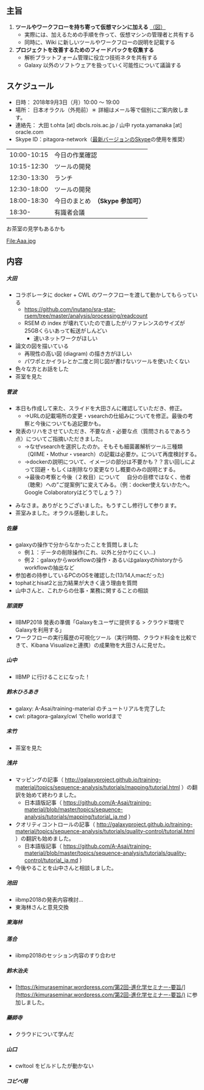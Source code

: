 
主旨
----

1.  **ツールやワークフローを持ち寄って仮想マシンに加える** [（図）](http://www.pitagora-galaxy.org/_/rsrc/1416890873801/about/about_overview.png)
    -   実際には、加えるための手順を作って、仮想マシンの管理者と共有する
    -   同時に、Wiki に新しいツールやワークフローの説明を記載する
2.  **プロジェクトを改善するためのフィードバックを収集する**
    -   解析プラットフォーム管理に役立つ技術ネタを共有する
    -   Galaxy 以外のソフトウェアを扱っていく可能性について議論する

スケジュール
------------

-   日時： 2018年9月3日（月）10:00 〜 19:00
-   場所： 日本オラクル（外苑前）＊ 詳細はメール等で個別にご案内致します。
-   連絡先： 大田 t.ohta \[at\] dbcls.rois.ac.jp / 山中 ryota.yamanaka \[at\] oracle.com
-   Skype ID：pitagora-network（[最新バージョンのSkype](http://www.skype.com/ja/)の使用を推奨）

|             |                                    |
|-------------|------------------------------------|
| 10:00-10:15 | 今日の作業確認                     |
| 10:15-12:30 | ツールの開発                       |
| 12:30-13:30 | ランチ                             |
| 12:30-18:00 | ツールの開発                       |
| 18:00-18:30 | 今日のまとめ　**（Skype 参加可）** |
| 18:30-      | 有識者会議                         |

お茶室の見学もあるかも

[<File:Aaa.jpg>](/File:Aaa.jpg "wikilink")

内容
----

##### 大田

-   コラボレータに docker + CWL のワークフローを渡して動かしてもらっている
    -   <https://github.com/inutano/sra-star-rsem/tree/master/analysis/processing/readcount>
    -   RSEM の index が壊れていたので直したがリファレンスのサイズが25GBくらいあって転送がしんどい
        -   速いネットワークがほしい
-   論文の図を描いている
    -   再現性の高い図 (diagram) の描き方がほしい
    -   パワポとかイラレとか二度と同じ図が書けないツールを使いたくない
-   色々な方とお話をした
-   茶室を見た

##### 菅波

-   本日も作成して来た、スライドを大田さんに確認していただき、修正。
    -   →URLの記載場所の変更・vsearchの仕組みについてを修正。最後の考察と今後についても追記要かも。
-   発表のリハをさせていただき、不要な点・必要な点（質問されるであろう点）についてご指摘いただきました。
    -   →なぜvsearchを選択したのか。そもそも細菌叢解析ツール三種類（QIIME・Mothur・vsearch）の記載は必要か。について再度検討する。　　
    -   →dockerの説明について、イメージの部分は不要かも？？言い回しによって回避・もしくは削除なり変更なりし概要のみの説明とする。　　
    -   →最後の考察と今後（２枚目）について 　自分の目標ではなく、他者（聴衆）への”ご提案例”に変えてみる。（例：docker使えないかたへ。Google Colaboratoryはどうでしょう？）

<!-- -->

-   みなさま。ありがとうございました。もうすこし修行して参ります。
-   茶室みました。オラクル感動しました。

##### 佐藤

-   galaxyの操作で分からなかったことを質問しました
    -   例１：データの削除操作(これ、以外と分かりにくい...)
    -   例２：galaxyからworkflowの操作・あるいはgalaxyのhistoryからworkflowの抽出など
-   参加者の持参しているPCのOSを確認した(13/14人macだった)
-   tophatとhisat2と出力結果が大きく違う理由を質問
-   山中さんと、これからの仕事・業務に関することの相談

##### 那須野

-   IIBMP2018 発表の準備「Galaxyをユーザに提供する &gt; クラウド環境でGalaxyを利用する」
-   ワークフローの実行履歴の可視化ツール（実行時間、クラウド料金を比較できて、Kibana Visualizeと連携）の成果物を大田さんに見せた。

##### 山中

-   IIBMP に行けることになった！

##### 鈴木ひろあき

-   galaxy: A-Asai/training-material のチュートリアルを完了した
-   cwl: pitagora-galaxy/cwl でhello worldまで

##### 末竹

-   茶室を見た

##### 浅井

-   マッピングの記事（ <http://galaxyproject.github.io/training-material/topics/sequence-analysis/tutorials/mapping/tutorial.html> ）の翻訳を始めて終わりました。
    -   日本語版記事（ <https://github.com/A-Asai/training-material/blob/master/topics/sequence-analysis/tutorials/mapping/tutorial_ja.md> ）
-   クオリティコントロールの記事（ <http://galaxyproject.github.io/training-material/topics/sequence-analysis/tutorials/quality-control/tutorial.html> ）の翻訳も始めました。
    -   日本語版記事（ <https://github.com/A-Asai/training-material/blob/master/topics/sequence-analysis/tutorials/quality-control/tutorial_ja.md> ）
-   今後やることを山中さんと相談しました。

##### 池田

-   iibmp2018の発表内容検討...
-   東海林さんと意見交換

##### 東海林

##### 落合

- iibmp2018のセッション内容のすり合わせ

##### 鈴木治夫

-   [https://kimuraseminar.wordpress.com/第2回-進化学セミナー-要旨/](https://kimuraseminar.wordpress.com/第2回-進化学セミナー-要旨/) に参加しました。

##### 藥師寺

-   クラウドについて学んだ

##### 山口

-   cwltool をビルドしたが動かない

##### コピペ用